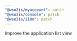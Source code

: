 ```yaml
---
"@wso2is/myaccount": patch
"@wso2is/console": patch
"@wso2is/i18n": patch
---
```


Improve the application list view
